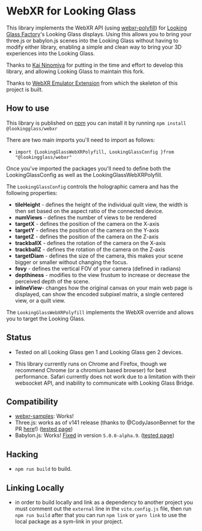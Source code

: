 # WebXR for Looking Glass

This library implements the WebXR API (using [webxr-polyfill](https://github.com/immersive-web/webxr-polyfill))
for [Looking Glass Factory](https://lookingglassfactory.com/)'s Looking Glass displays. Using this allows you to bring your three.js or babylon.js scenes into the Looking Glass without having to modify either library, enabling a simple and clean way to bring your 3D experiences into the Looking Glass. 

Thanks to [Kai Ninomiya](https://kai.graphics/) for putting in the time and effort to develop this library, and allowing Looking Glass to maintain this fork. 

Thanks to [WebXR Emulator Extension](https://github.com/MozillaReality/WebXR-emulator-extension)
from which the skeleton of this project is built.

## How to use

This library is published on [npm](https://www.npmjs.com/package/@lookingglass/webxr) you can install it by running `npm install @lookingglass/webxr`

There are two main imports you'll need to import as follows: 
- `import {LookingGlassWebXRPolyfill, LookingGlassConfig }from "@lookingglass/webxr"` 

Once you've imported the packages you'll need to define both the LookingGlassConfig as well as the LookingGlassWebXRPolyfill. 

The `LookingGlassConfig` controls the holographic camera and has the following properties: 
- **tileHeight** - defines the height of the individual quilt view, the width is then set based on the aspect ratio of the connected device. 
- **numViews** - defines the number of views to be rendered
- **targetX** - defines the position of the camera on the X-axis
- **targetY** - defines the position of the camera on the Y-axis
- **targetZ** - defines the position of the camera on the Z-axis
- **trackballX** - defines the rotation of the camera on the X-axis
- **trackballZ** - defines the rotation of the camera on the Z-axis
- **targetDiam** - defines the size of the camera, this makes your scene bigger or smaller without changing the focus. 
- **fovy** - defines the vertical FOV of your camera (defined in radians)
- **depthiness** - modifies to the view frustum to increase or decrease the perceived depth of the scene. 
- **inlineView**- changes how the original canvas on your main web page is displayed, can show the encoded subpixel matrix, a single centered view, or a quilt view. 

The `LookingGlassWebXRPolyfill` implements the WebXR override and allows you to target the Looking Glass. 

## Status

- Tested on all Looking Glass gen 1 and Looking Glass gen 2 devices. 

- This library currently runs on Chrome and Firefox, though we recommend Chrome (or a chromium based browser) for best performance. Safari currently does not work due to a limitation with their websocket API, and inability to communicate with Looking Glass Bridge.

## Compatibility

- [webxr-samples](https://github.com/immersive-web/webxr-samples): Works!
- Three.js: works as of v141 release (thanks to @CodyJasonBennet for the PR [here](https://github.com/mrdoob/three.js/pull/23972)!)
    ([tested page](https://threejs.org/examples/webxr_vr_cubes.html))
- Babylon.js: Works! [Fixed](https://github.com/BabylonJS/Babylon.js/pull/9853) in version `5.0.0-alpha.9`.
    ([tested page](https://playground.babylonjs.com/#F41V6N))

## Hacking

- `npm run build` to build.

## Linking Locally

- in order to build locally and link as a dependency to another project you must comment out the `external` line in the `vite.config.js` file, then run `npm run build` after that you can run `npm link` or `yarn link` to use the local package as a sym-link in your project. 